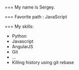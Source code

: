 ===
My name is Sergey.

===
Favorite path : JavaScript

=== 
My skills:

* Python
* Javascript
* AngularJS
* Git
* ...
* Killing history using git rebase
